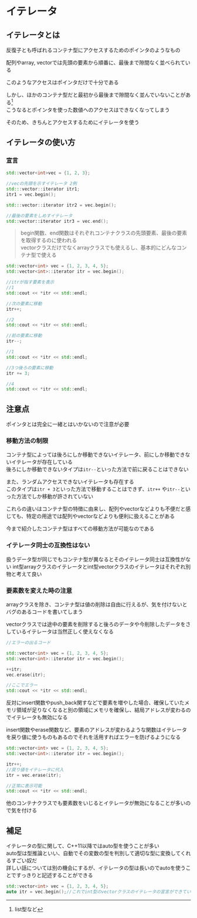# イテレータ

## イテレータとは

反復子とも呼ばれるコンテナ型にアクセスするためのポインタのようなもの  

配列やarray, vectorでは先頭の要素から順番に、最後まで隙間なく並べられている

このようなアクセスはポインタだけで十分である

しかし、ほかのコンテナ型だと最初から最後まで隙間なく並んでいないことがある[^1]  
こうなるとポインタを使った数値へのアクセスはできなくなってしまう

そのため、きちんとアクセスするためにイテレータを使う

[^1]: list型など

## イテレータの使い方

### 宣言

```C++
std::vector<int>vec = {1, 2, 3};

//vecの先頭を示すイテレータ 2例
std:::vector::iterator itr1;
itr1 = vec.begin();

std:::vector::iterator itr2 = vec.begin();

//最後の要素をしめすイテレータ
std::vector::iterator itr3 = vec.end();
```

>begin関数、end関数はそれぞれコンテナクラスの先頭要素、最後の要素を取得するのに使われる  
vectorクラスだけでなくarrayクラスでも使えるし、基本的にどんなコンテナ型で使える

```C++
std::vector<int> vec = {1, 2, 3, 4, 5};
std::vector<int>::iterator itr = vec.begin();

//itrが指す要素を表示
//1
std::cout << *itr << std::endl;

//次の要素に移動
itr++;

//2
std::cout << *itr << std::endl;

//前の要素に移動
itr--;

//1
std::cout << *itr << std::endl;

//3つ後ろの要素に移動
itr += 3;

//4
std::cout << *itr << std::endl;
```

## 注意点

ポインタとは完全に一緒とはいかないので注意が必要

### 移動方法の制限

コンテナ型によっては後ろにしか移動できないイテレータ、前にしか移動できないイテレータが存在している  
後ろにしか移動できないタイプは`itr--`といった方法で前に戻ることはできない

また、ランダムアクセスできないイテレータも存在する  
このタイプは`itr + 3`といった方法で移動することはできず、`itr++` や`itr--`といった方法でしか移動が許されていない

これらの違いはコンテナ型の特徴に由来し、配列やvectorなどよりも不便だと感じても、特定の用途では配列やvectorなどよりも便利に扱えることがある

今まで紹介したコンテナ型はすべての移動方法が可能なのである

### イテレータ同士の互換性はない

扱うデータ型が同じでもコンテナ型が異なるとそのイテレータ同士は互換性がない
int型arrayクラスのイテレータとint型vectorクラスのイテレータはそれぞれ別物と考えて良い

### 要素数を変えた時の注意

arrayクラスを除き、コンテナ型は値の削除は自由に行えるが、気を付けないとバグのあるコードを書いてしまう

vectorクラスでは途中の要素を削除すると後ろのデータや今削除したデータをさしているイテレータは当然正しく使えなくなる

```C++
//エラーの出るコード

std::vector<int> vec = {1, 2, 3, 4, 5};
std::vector<int>::iterator itr = vec.begin();

++itr;
vec.erase(itr);

//ここでエラー
std::cout << *itr << std::endl;
```

反対にinsert関数やpush_back関すなどで要素を増やした場合、確保していたメモリ領域が足りなくなると別の領域にメモリを確保し、結局アドレスが変わるのでイテレータも無効になる

insert関数やerase関数など、要素のアドレスが変わるような関数はイテレータを戻り値に使うものもあるのでそれを活用すればエラーを防げるようになる

```C++
std::vector<int> vec = {1, 2, 3, 4, 5};
std::vector<int>::iterator itr = vec.begin();

itr++;
//戻り値をイテレータに代入
itr = vec.erase(itr);

//正常に表示可能
std::cout << *itr << std::endl;
```

他のコンテナクラスでも要素数をいじるとイテレータが無効になることが多いので気を付ける

## 補足

イテレータの型に関して、C++11以降ではauto型を使うことが多い  
auto型は型推論といい、自動でその変数の型を判別して適切な型に変換してくれるすごい奴だ  
詳しい話については別の機会にするが、イテレータの型は長いのでautoを使うことですっきりと記述することができる

```C++
std::vector<int> vec = {1, 2, 3, 4, 5};
auto itr = vec.begin();//これでint型のvectorクラスのイテレータの宣言ができている
```
